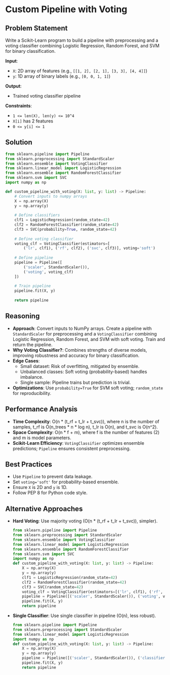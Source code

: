 # Custom Pipeline with Voting

## Problem Statement
Write a Scikit-Learn program to build a pipeline with preprocessing and a voting classifier combining Logistic Regression, Random Forest, and SVM for binary classification.

**Input**:
- `X`: 2D array of features (e.g., `[[1, 2], [2, 1], [3, 3], [4, 4]]`)
- `y`: 1D array of binary labels (e.g., `[0, 0, 1, 1]`)

**Output**:
- Trained voting classifier pipeline

**Constraints**:
- `1 <= len(X), len(y) <= 10^4`
- `X[i]` has 2 features
- `0 <= y[i] <= 1`

## Solution
```python
from sklearn.pipeline import Pipeline
from sklearn.preprocessing import StandardScaler
from sklearn.ensemble import VotingClassifier
from sklearn.linear_model import LogisticRegression
from sklearn.ensemble import RandomForestClassifier
from sklearn.svm import SVC
import numpy as np

def custom_pipeline_with_voting(X: list, y: list) -> Pipeline:
    # Convert inputs to numpy arrays
    X = np.array(X)
    y = np.array(y)
    
    # Define classifiers
    clf1 = LogisticRegression(random_state=42)
    clf2 = RandomForestClassifier(random_state=42)
    clf3 = SVC(probability=True, random_state=42)
    
    # Define voting classifier
    voting_clf = VotingClassifier(estimators=[
        ('lr', clf1), ('rf', clf2), ('svc', clf3)], voting='soft')
    
    # Define pipeline
    pipeline = Pipeline([
        ('scaler', StandardScaler()),
        ('voting', voting_clf)
    ])
    
    # Train pipeline
    pipeline.fit(X, y)
    
    return pipeline
```

## Reasoning
- **Approach**: Convert inputs to NumPy arrays. Create a pipeline with `StandardScaler` for preprocessing and a `VotingClassifier` combining Logistic Regression, Random Forest, and SVM with soft voting. Train and return the pipeline.
- **Why Voting Classifier?**: Combines strengths of diverse models, improving robustness and accuracy for binary classification.
- **Edge Cases**:
  - Small dataset: Risk of overfitting, mitigated by ensemble.
  - Unbalanced classes: Soft voting (probability-based) handles imbalance.
  - Single sample: Pipeline trains but prediction is trivial.
- **Optimizations**: Use `probability=True` for SVM soft voting; `random_state` for reproducibility.

## Performance Analysis
- **Time Complexity**: O(n * (t_rf + t_lr + t_svc)), where n is the number of samples, t_rf is O(n_trees * n * log n), t_lr is O(n), and t_svc is O(n^2).
- **Space Complexity**: O(n * f + m), where f is the number of features (2) and m is model parameters.
- **Scikit-Learn Efficiency**: `VotingClassifier` optimizes ensemble predictions; `Pipeline` ensures consistent preprocessing.

## Best Practices
- Use `Pipeline` to prevent data leakage.
- Set `voting='soft'` for probability-based ensemble.
- Ensure `X` is 2D and `y` is 1D.
- Follow PEP 8 for Python code style.

## Alternative Approaches
- **Hard Voting**: Use majority voting (O(n * (t_rf + t_lr + t_svc)), simpler).
  ```python
  from sklearn.pipeline import Pipeline
  from sklearn.preprocessing import StandardScaler
  from sklearn.ensemble import VotingClassifier
  from sklearn.linear_model import LogisticRegression
  from sklearn.ensemble import RandomForestClassifier
  from sklearn.svm import SVC
  import numpy as np
  def custom_pipeline_with_voting(X: list, y: list) -> Pipeline:
      X = np.array(X)
      y = np.array(y)
      clf1 = LogisticRegression(random_state=42)
      clf2 = RandomForestClassifier(random_state=42)
      clf3 = SVC(random_state=42)
      voting_clf = VotingClassifier(estimators=[('lr', clf1), ('rf', clf2), ('svc', clf3)], voting='hard')
      pipeline = Pipeline([('scaler', StandardScaler()), ('voting', voting_clf)])
      pipeline.fit(X, y)
      return pipeline
  ```
- **Single Classifier**: Use single classifier in pipeline (O(n), less robust).
  ```python
  from sklearn.pipeline import Pipeline
  from sklearn.preprocessing import StandardScaler
  from sklearn.linear_model import LogisticRegression
  import numpy as np
  def custom_pipeline_with_voting(X: list, y: list) -> Pipeline:
      X = np.array(X)
      y = np.array(y)
      pipeline = Pipeline([('scaler', StandardScaler()), ('classifier', LogisticRegression(random_state=42))])
      pipeline.fit(X, y)
      return pipeline
  ```